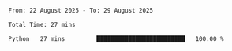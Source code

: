 <!--START_SECTION:waka-->

```txt
From: 22 August 2025 - To: 29 August 2025

Total Time: 27 mins

Python   27 mins         █████████████████████████   100.00 %
```

<!--END_SECTION:waka-->
